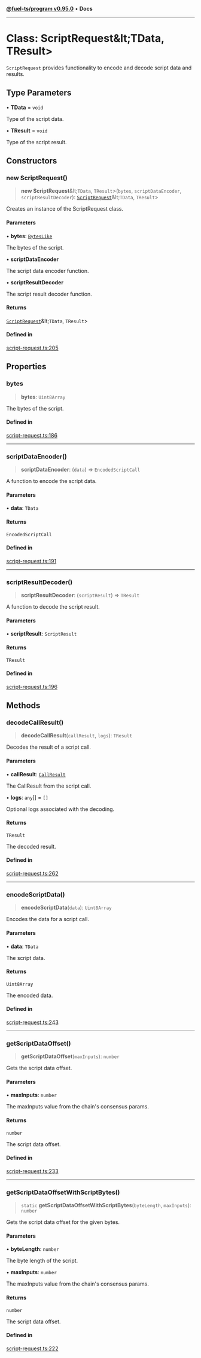 [**@fuel-ts/program v0.95.0**](../index.md) • **Docs**

***

# Class: ScriptRequest\&lt;TData, TResult\>

`ScriptRequest` provides functionality to encode and decode script data and results.

## Type Parameters

• **TData** = `void`

Type of the script data.

• **TResult** = `void`

Type of the script result.

## Constructors

### new ScriptRequest()

> **new ScriptRequest**\&lt;`TData`, `TResult`\>(`bytes`, `scriptDataEncoder`, `scriptResultDecoder`): [`ScriptRequest`](ScriptRequest.md)\&lt;`TData`, `TResult`\>

Creates an instance of the ScriptRequest class.

#### Parameters

• **bytes**: [`BytesLike`](../Interfaces/index.md#byteslike)

The bytes of the script.

• **scriptDataEncoder**

The script data encoder function.

• **scriptResultDecoder**

The script result decoder function.

#### Returns

[`ScriptRequest`](ScriptRequest.md)\&lt;`TData`, `TResult`\>

#### Defined in

[script-request.ts:205](https://github.com/FuelLabs/fuels-ts/blob/520f93c51eb523e7de0fb66083fca60997ac2db5/packages/program/src/script-request.ts#L205)

## Properties

### bytes

> **bytes**: `Uint8Array`

The bytes of the script.

#### Defined in

[script-request.ts:186](https://github.com/FuelLabs/fuels-ts/blob/520f93c51eb523e7de0fb66083fca60997ac2db5/packages/program/src/script-request.ts#L186)

***

### scriptDataEncoder()

> **scriptDataEncoder**: (`data`) => `EncodedScriptCall`

A function to encode the script data.

#### Parameters

• **data**: `TData`

#### Returns

`EncodedScriptCall`

#### Defined in

[script-request.ts:191](https://github.com/FuelLabs/fuels-ts/blob/520f93c51eb523e7de0fb66083fca60997ac2db5/packages/program/src/script-request.ts#L191)

***

### scriptResultDecoder()

> **scriptResultDecoder**: (`scriptResult`) => `TResult`

A function to decode the script result.

#### Parameters

• **scriptResult**: `ScriptResult`

#### Returns

`TResult`

#### Defined in

[script-request.ts:196](https://github.com/FuelLabs/fuels-ts/blob/520f93c51eb523e7de0fb66083fca60997ac2db5/packages/program/src/script-request.ts#L196)

## Methods

### decodeCallResult()

> **decodeCallResult**(`callResult`, `logs`): `TResult`

Decodes the result of a script call.

#### Parameters

• **callResult**: [`CallResult`](../Account/index.md#callresult)

The CallResult from the script call.

• **logs**: `any`[] = `[]`

Optional logs associated with the decoding.

#### Returns

`TResult`

The decoded result.

#### Defined in

[script-request.ts:262](https://github.com/FuelLabs/fuels-ts/blob/520f93c51eb523e7de0fb66083fca60997ac2db5/packages/program/src/script-request.ts#L262)

***

### encodeScriptData()

> **encodeScriptData**(`data`): `Uint8Array`

Encodes the data for a script call.

#### Parameters

• **data**: `TData`

The script data.

#### Returns

`Uint8Array`

The encoded data.

#### Defined in

[script-request.ts:243](https://github.com/FuelLabs/fuels-ts/blob/520f93c51eb523e7de0fb66083fca60997ac2db5/packages/program/src/script-request.ts#L243)

***

### getScriptDataOffset()

> **getScriptDataOffset**(`maxInputs`): `number`

Gets the script data offset.

#### Parameters

• **maxInputs**: `number`

The maxInputs value from the chain's consensus params.

#### Returns

`number`

The script data offset.

#### Defined in

[script-request.ts:233](https://github.com/FuelLabs/fuels-ts/blob/520f93c51eb523e7de0fb66083fca60997ac2db5/packages/program/src/script-request.ts#L233)

***

### getScriptDataOffsetWithScriptBytes()

> `static` **getScriptDataOffsetWithScriptBytes**(`byteLength`, `maxInputs`): `number`

Gets the script data offset for the given bytes.

#### Parameters

• **byteLength**: `number`

The byte length of the script.

• **maxInputs**: `number`

The maxInputs value from the chain's consensus params.

#### Returns

`number`

The script data offset.

#### Defined in

[script-request.ts:222](https://github.com/FuelLabs/fuels-ts/blob/520f93c51eb523e7de0fb66083fca60997ac2db5/packages/program/src/script-request.ts#L222)
